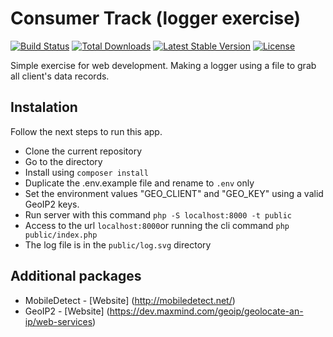 # Consumer Track (logger exercise)

[![Build Status](https://travis-ci.org/laravel/lumen-framework.svg)](https://travis-ci.org/laravel/lumen-framework)
[![Total Downloads](https://img.shields.io/packagist/dt/laravel/framework)](https://packagist.org/packages/laravel/lumen-framework)
[![Latest Stable Version](https://img.shields.io/packagist/v/laravel/framework)](https://packagist.org/packages/laravel/lumen-framework)
[![License](https://img.shields.io/packagist/l/laravel/framework)](https://packagist.org/packages/laravel/lumen-framework)

Simple exercise for web development. Making a logger using a file to grab all client's data records.

## Instalation
Follow the next steps to run this app.

- Clone the current repository
- Go to the directory
- Install using `composer install`
- Duplicate the .env.example file and rename to `.env` only
- Set the environment values "GEO_CLIENT" and "GEO_KEY" using a valid GeoIP2 keys.
- Run server with this command `php -S localhost:8000 -t public`
- Access to the url `localhost:8000`or running the cli command `php public/index.php`
- The log file is in the `public/log.svg` directory


## Additional packages

* MobileDetect - [Website] (http://mobiledetect.net/)
* GeoIP2 - [Website] (https://dev.maxmind.com/geoip/geolocate-an-ip/web-services)
